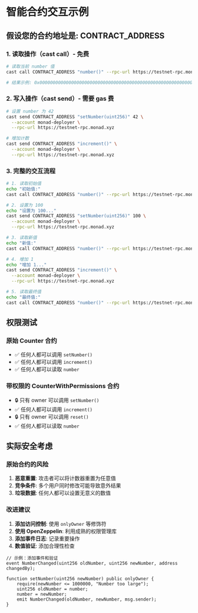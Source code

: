 # 智能合约交互示例

## 假设您的合约地址是: CONTRACT_ADDRESS

### 1. 读取操作（cast call）- 免费

```bash
# 读取当前 number 值
cast call CONTRACT_ADDRESS "number()" --rpc-url https://testnet-rpc.monad.xyz

# 结果示例: 0x0000000000000000000000000000000000000000000000000000000000000000 (表示 0)
```

### 2. 写入操作（cast send）- 需要 gas 费

```bash
# 设置 number 为 42
cast send CONTRACT_ADDRESS "setNumber(uint256)" 42 \
  --account monad-deployer \
  --rpc-url https://testnet-rpc.monad.xyz

# 增加计数
cast send CONTRACT_ADDRESS "increment()" \
  --account monad-deployer \
  --rpc-url https://testnet-rpc.monad.xyz
```

### 3. 完整的交互流程

```bash
# 1. 读取初始值
echo "初始值:"
cast call CONTRACT_ADDRESS "number()" --rpc-url https://testnet-rpc.monad.xyz

# 2. 设置为 100
echo "设置为 100..."
cast send CONTRACT_ADDRESS "setNumber(uint256)" 100 \
  --account monad-deployer \
  --rpc-url https://testnet-rpc.monad.xyz

# 3. 读取新值
echo "新值:"
cast call CONTRACT_ADDRESS "number()" --rpc-url https://testnet-rpc.monad.xyz

# 4. 增加 1
echo "增加 1..."
cast send CONTRACT_ADDRESS "increment()" \
  --account monad-deployer \
  --rpc-url https://testnet-rpc.monad.xyz

# 5. 读取最终值
echo "最终值:"
cast call CONTRACT_ADDRESS "number()" --rpc-url https://testnet-rpc.monad.xyz
```

## 权限测试

### 原始 Counter 合约
- ✅ 任何人都可以调用 `setNumber()`
- ✅ 任何人都可以调用 `increment()`
- ✅ 任何人都可以读取 `number`

### 带权限的 CounterWithPermissions 合约
- 🔒 只有 owner 可以调用 `setNumber()`
- ✅ 任何人都可以调用 `increment()`
- 🔒 只有 owner 可以调用 `reset()`
- ✅ 任何人都可以读取 `number`

## 实际安全考虑

### 原始合约的风险
1. **恶意重置**: 攻击者可以将计数器重置为任意值
2. **竞争条件**: 多个用户同时修改可能导致意外结果
3. **垃圾数据**: 任何人都可以设置无意义的数值

### 改进建议
1. **添加访问控制**: 使用 `onlyOwner` 等修饰符
2. **使用 OpenZeppelin**: 利用成熟的权限管理库
3. **添加事件日志**: 记录重要操作
4. **数值验证**: 添加合理性检查

```solidity
// 示例：添加事件和验证
event NumberChanged(uint256 oldNumber, uint256 newNumber, address changedBy);

function setNumber(uint256 newNumber) public onlyOwner {
    require(newNumber <= 1000000, "Number too large");
    uint256 oldNumber = number;
    number = newNumber;
    emit NumberChanged(oldNumber, newNumber, msg.sender);
}
```
